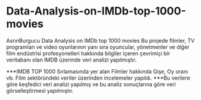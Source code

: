 # Data-Analysis-on-IMDb-top-1000-movies
AsrınBurgucu Data Analysis on IMDb top 1000 movies
Bu projede filmler, TV programları ve video oyunlarının yanı sıra oyuncular, yönetmenler ve diğer film endüstrisi profesyonelleri hakkında bilgiler içeren çevrimiçi bir veritabanı olan IMDB üzerinde veri analizi yapılmıştır.

***IMDB TOP 1000 Sırlamasında yer alan Filmler hakkında Gişe, Oy oranı vb. Film sektöründeki veriler üzerinden incelemeler yapıldı. 
***Bu verilere göre keşfedici veri analizi yapılmış ve bu analiz sonuçlarına göre veri görselleştirmesi yapılmıştır.
